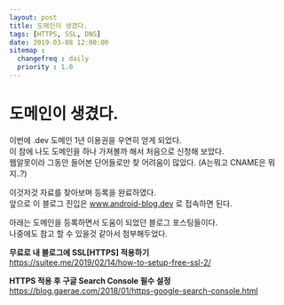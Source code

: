 ```yaml
---
layout: post
title: 도메인이 생겼다.
tags: [HTTPS, SSL, DNS]
date: 2019-03-08 12:00:00
sitemap :
  changefreq : daily
  priority : 1.0
---
```


# 도메인이 생겼다.
이번에 .dev 도메인 1년 이용권을 우연히 얻게 되었다.  
이 참에 나도 도메인을 하나 가져볼까 해서 처음으로 신청해 보았다.  
웹알못이라 그동안 들어본 단어들로만 찾 어려움이 많았다. (A는뭐고 CNAME은 뭐지..?)

이것저것 자료를 찾아보며 등록을 완료하였다.  
앞으로 이 블로그 진입은 www.android-blog.dev 로 접속하면 된다.  

아래는 도메인을 등록하면서 도움이 되었던 블로그 포스팅들이다.  
나중에도 참고 할 수 있을것 같아서 첨부해두었다.

**무료로 내 블로그에 SSL[HTTPS] 적용하기**  
<https://suitee.me/2019/02/14/how-to-setup-free-ssl-2/>

**HTTPS 적용 후 구글 Search Console 필수 설정**  
<https://blog.gaerae.com/2018/01/https-google-search-console.html>
